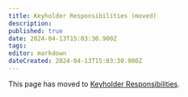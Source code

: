 ```yaml
---
title: Keyholder Responsibilities (moved)
description: 
published: true
date: 2024-04-13T15:03:30.900Z
tags: 
editor: markdown
dateCreated: 2024-04-13T15:03:30.900Z
---
```


This page has moved to [Keyholder Responsibilities](https://wiki.artifactory.org.au/en/docs/policies/keyholder_responsibilities).